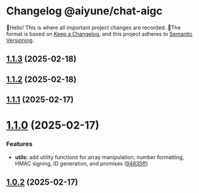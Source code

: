 # Changelog @aiyune/chat-aigc

 👋Hello! This is where all important project changes are recorded. 
📌The format is based on [Keep a Changelog](https://keepachangelog.com/en/1.0.0/), and this project adheres to [Semantic Versioning](https://semver.org/spec/v2.0.0.html).

## [1.1.3](https://github.com/aiyune/chat-aigc/compare/v1.1.2...v1.1.3) (2025-02-18)

## [1.1.2](https://github.com/aiyune/chat-aigc/compare/v1.1.1...v1.1.2) (2025-02-18)

## [1.1.1](https://github.com/aiyune/chat-aigc/compare/v1.1.0...v1.1.1) (2025-02-17)

# [1.1.0](https://github.com/aiyune/chat-aigc/compare/v1.0.2...v1.1.0) (2025-02-17)


### Features

* **utils:** add utility functions for array manipulation, number formatting, HMAC signing, ID generation, and promises ([94835ff](https://github.com/aiyune/chat-aigc/commit/94835ff1a44bde69ad5ad430ad465c8735fba27b))

## [1.0.2](https://github.com/aiyune/chat-aigc/compare/v1.0.1...v1.0.2) (2025-02-17)
